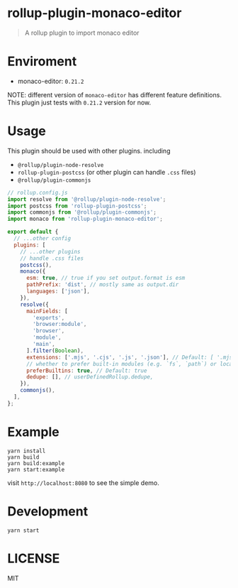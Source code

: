 # rollup-plugin-monaco-editor

> A rollup plugin to import monaco editor

# Enviroment

- monaco-editor: `0.21.2`

NOTE: different version of `monaco-editor` has different feature definitions. This plugin just tests with `0.21.2` version for now.

# Usage

This plugin should be used with other plugins. including

- `@rollup/plugin-node-resolve`
- `rollup-plugin-postcss` (or other plugin can handle `.css` files)
- `@rollup/plugin-commonjs`

```javascript
// rollup.config.js
import resolve from '@rollup/plugin-node-resolve';
import postcss from 'rollup-plugin-postcss';
import commonjs from '@rollup/plugin-commonjs';
import monaco from 'rollup-plugin-monaco-editor';

export default {
  // ...other config
  plugins: [
    // ...other plugins
    // handle .css files
    postcss(),
    monaco({
      esm: true, // true if you set output.format is esm
      pathPrefix: 'dist', // mostly same as output.dir
      languages: ['json'],
    }),
    resolve({
      mainFields: [
        'exports',
        'browser:module',
        'browser',
        'module',
        'main',
      ].filter(Boolean),
      extensions: ['.mjs', '.cjs', '.js', '.json'], // Default: [ '.mjs', '.js', '.json', '.node' ]
      // whether to prefer built-in modules (e.g. `fs`, `path`) or local ones with the same names
      preferBuiltins: true, // Default: true
      dedupe: [], // userDefinedRollup.dedupe,
    }),
    commonjs(),
  ],
};
```

# Example

```
yarn install
yarn build
yarn build:example
yarn start:example
```

visit `http://localhost:8080` to see the simple demo.

# Development

```
yarn start
```

# LICENSE

MIT
